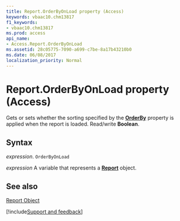 ```yaml
---
title: Report.OrderByOnLoad property (Access)
keywords: vbaac10.chm13817
f1_keywords:
- vbaac10.chm13817
ms.prod: access
api_name:
- Access.Report.OrderByOnLoad
ms.assetid: 28c05775-7090-a699-c7be-8a17b43210b0
ms.date: 06/08/2017
localization_priority: Normal
---
```



# Report.OrderByOnLoad property (Access)

Gets or sets whether the sorting specified by the  **[OrderBy](Access.Report.OrderBy.md)** property is applied when the report is loaded. Read/write **Boolean**.


## Syntax

_expression_. `OrderByOnLoad`

_expression_ A variable that represents a **[Report](Access.Report.md)** object.


## See also


[Report Object](Access.Report.md)

[!include[Support and feedback](~/includes/feedback-boilerplate.md)]